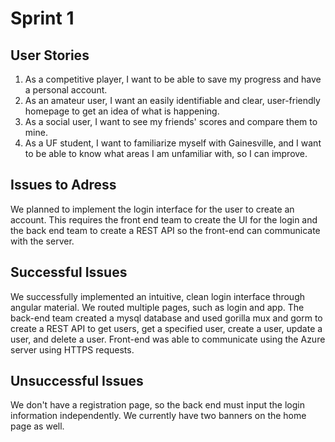 # Sprint 1

## User Stories

1. As a competitive player, I want to be able to save my progress and have a personal account.
2. As an amateur user, I want an easily identifiable and clear, user-friendly homepage to get an idea of what is happening.
3. As a social user, I want to see my friends' scores and compare them to mine.
4. As a UF student, I want to familiarize myself with Gainesville, and I want to be able to know what areas I am unfamiliar with, so I can improve.

## Issues to Adress

We planned to implement the login interface for the user to create an account. This requires the front end team to create the UI for the login and the back end team to create a REST API so the front-end can communicate with the server.

## Successful Issues

We successfully implemented an intuitive, clean login interface through angular material. We routed multiple pages, such as login and app. The back-end team created a mysql database and used gorilla mux and gorm to create a REST API to get users, get a specified user, create a user, update a user, and delete a user. Front-end was able to communicate using the Azure server using HTTPS requests.

## Unsuccessful Issues

We don't have a registration page, so the back end must input the login information independently. We currently have two banners on the home page as well.

